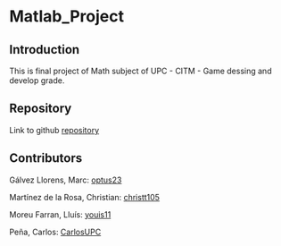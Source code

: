 # Matlab_Project

## Introduction
This is final project of Math subject of UPC - CITM - Game dessing and develop grade.

## Repository
Link to github [repository](https://github.com/christt105/Matlab_Project)

## Contributors
Gálvez Llorens, Marc: [optus23](https://github.com/optus23)

Martínez de la Rosa, Christian: [christt105](https://github.com/christt105)

Moreu Farran, Lluís: [youis11](https://github.com/youis11)

Peña, Carlos: [CarlosUPC](https://github.com/CarlosUPC)
